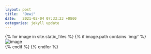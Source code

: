 ```yaml
---
layout: post
title:  "Dewi"
date:   2021-02-04 07:33:23 +0800
categories: jekyll update
---
```


<div class="gambar">
	{% for image in site.static_files %}
	{% if image.path contains 'img/' %}
	<img src="{{ site.baseurl }}{{ image.path }}" alt="image" />
	<br>
	{% endif %}
	{% endfor %}
</div>
